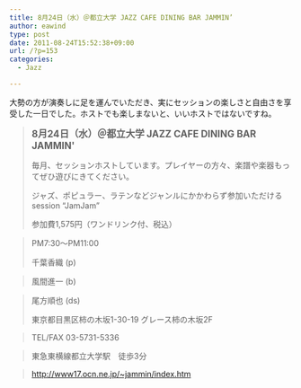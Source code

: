 ```yaml
---
title: 8月24日（水）＠都立大学 JAZZ CAFE DINING BAR JAMMIN’
author: eawind
type: post
date: 2011-08-24T15:52:38+09:00
url: /?p=153
categories:
  - Jazz

---
```

大勢の方が演奏しに足を運んでいただき、実にセッションの楽しさと自由さを享受した一日でした。ホストでも楽しまないと、いいホストではないですね。

> **<big>8月24日（水）＠都立大学 JAZZ CAFE DINING BAR JAMMIN'</big>**
> 
> 毎月、セッションホストしています。プレイヤーの方々、楽譜や楽器もってぜひ遊びにきてください。
> 
> ジャズ、ポピュラー、ラテンなどジャンルにかかわらず参加いただけるsession &#8220;JamJam&#8221;
> 
> 参加費1,575円（ワンドリンク付、税込）
  
> PM7:30〜PM11:00
> 
> 千葉香織 (p)
  
> 風間進一 (b)
  
> 尾方順也 (ds)
> 
> 東京都目黒区柿の木坂1-30-19 グレース柿の木坂2F
  
> TEL/FAX 03-5731-5336
  
> 東急東横線都立大学駅　徒歩3分
  
> http://www17.ocn.ne.jp/~jammin/index.htm
